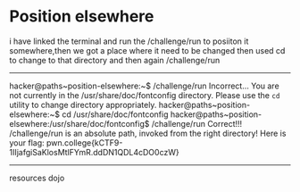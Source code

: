 # Position elsewhere
i have linked the terminal and run the /challenge/run to posiiton it somewhere,then we got a place where it need to be changed then used cd to change to that directory and then again /challenge/run

***

hacker@paths~position-elsewhere:~$ /challenge/run
Incorrect...
You are not currently in the /usr/share/doc/fontconfig directory.
Please use the `cd` utility to change directory appropriately.
hacker@paths~position-elsewhere:~$ cd /usr/share/doc/fontconfig
hacker@paths~position-elsewhere:/usr/share/doc/fontconfig$ /challenge/run
Correct!!!
/challenge/run is an absolute path, invoked from the right directory!
Here is your flag:
pwn.college{kCTF9-1IIjafgiSaKlosMtlFYmR.ddDN1QDL4cDO0czW}

***
resources 
dojo
